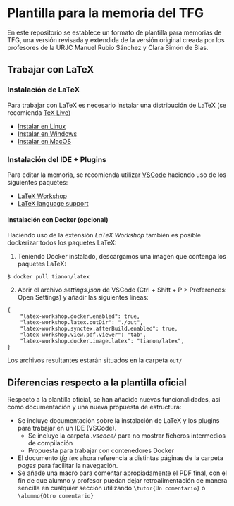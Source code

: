 # Plantilla para la memoria del TFG

En este repositorio se establece un formato de plantilla para memorias de TFG, una versión revisada y extendida de la versión original creada por los profesores de la URJC Manuel Rubio Sánchez y Clara Simón de Blas.

## Trabajar con LaTeX

### Instalación de LaTeX

Para trabajar con LaTeX es necesario instalar una distribución de LaTeX (se recomienda [TeX Live](https://www.tug.org/texlive/))

* [Instalar en Linux](https://www.tug.org/texlive/quickinstall.html)
* [Instalar en Windows](https://www.tug.org/texlive/windows.html)
* [Instalar en MacOS](https://www.tug.org/mactex/)

### Instalación del IDE + Plugins

Para editar la memoria, se recomienda utilizar [VSCode](https://code.visualstudio.com/) haciendo uso de los siguientes paquetes:

* [LaTeX Workshop](https://marketplace.visualstudio.com/items?itemName=James-Yu.latex-workshop)
* [LaTeX language support](https://marketplace.visualstudio.com/items?itemName=torn4dom4n.latex-support)

#### Instalación con Docker (opcional)

Haciendo uso de la extensión _LaTeX Workshop_ también es posible dockerizar todos los paquetes LaTeX:

1. Teniendo Docker instalado, descargamos una imagen que contenga los paquetes LaTeX:

```
$ docker pull tianon/latex
```

2. Abrir el archivo _settings.json_ de VSCode (Ctrl + Shift + P > Preferences: Open Settings) y añadir las siguientes lineas:

```
{
    "latex-workshop.docker.enabled": true,
    "latex-workshop.latex.outDir": "./out",
    "latex-workshop.synctex.afterBuild.enabled": true,
    "latex-workshop.view.pdf.viewer": "tab",
    "latex-workshop.docker.image.latex": "tianon/latex",
}
```

Los archivos resultantes estarán situados en la carpeta `out/`

## Diferencias respecto a la plantilla oficial

Respecto a la plantilla oficial, se han añadido nuevas funcionalidades, así como documentación y una nueva propuesta de estructura:

* Se incluye documentación sobre la instalación de LaTeX y los plugins para trabajar en un IDE (VSCode).
  * Se incluye la carpeta _.vscoce/_ para no mostrar ficheros intermedios de compilación
  * Propuesta para trabajar con contenedores Docker
* El documento _tfg.tex_ ahora referencia a distintas páginas de la carpeta _pages_ para facilitar la navegación.
* Se añade una macro para comentar apropiadamente el PDF final, con el fin de que alumno y profesor puedan dejar retroalimentación de manera sencilla en cualquier sección utilizando `\tutor{Un comentario}` o `\alumno{Otro comentario}`